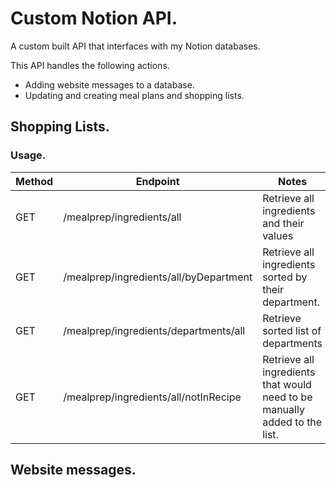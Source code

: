 # Custom Notion API.

A custom built API that interfaces with my Notion databases.

This API handles the following actions.

- Adding website messages to a database.
- Updating and creating meal plans and shopping lists.

## Shopping Lists.

### Usage.

| Method | Endpoint                               | Notes                                                                      |
| ------ | -------------------------------------- | -------------------------------------------------------------------------- |
| GET    | /mealprep/ingredients/all              | Retrieve all ingredients and their values                                  |
| GET    | /mealprep/ingredients/all/byDepartment | Retrieve all ingredients sorted by their department.                       |
| GET    | /mealprep/ingredients/departments/all  | Retrieve sorted list of departments                                        |
| GET    | /mealprep/ingredients/all/notInRecipe  | Retrieve all ingredients that would need to be manually added to the list. |

## Website messages.
